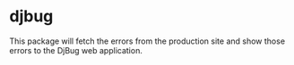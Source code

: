 # djbug
This package will fetch the errors from the production site and show those errors to the DjBug web application.
